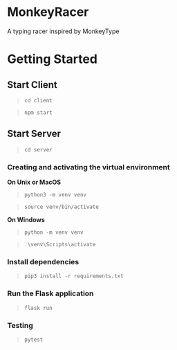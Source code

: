 # MonkeyRacer

A typing racer inspired by MonkeyType

  

# Getting Started

  
## Start Client

>  `cd client`

> `npm start`

  

## Start Server 

>  `cd server`

### Creating and activating the virtual environment
**On Unix or MacOS**

> `python3 -m venv venv`

> `source venv/bin/activate`

 **On Windows**
> `python -m venv venv`

> `.\venv\Scripts\activate`

### Install dependencies

> `pip3 install -r requirements.txt `

  

### Run the Flask application

> `flask run`

  

### Testing
> `pytest`